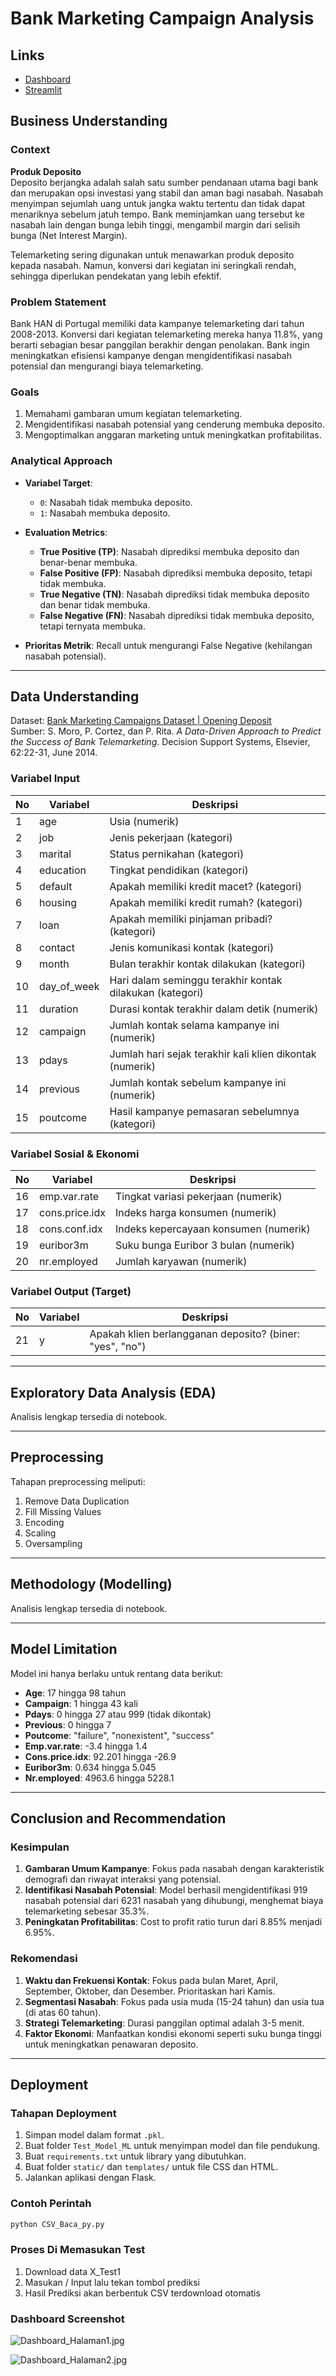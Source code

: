 # Bank Marketing Campaign Analysis

## Links
- [Dashboard](https://lookerstudio.google.com/reporting/3f25786a-fe18-41ea-9d61-16b640088ba4)
- [Streamlit](https://kelompokalpha.streamlit.app/)

## Business Understanding

### Context
**Produk Deposito**  
Deposito berjangka adalah salah satu sumber pendanaan utama bagi bank dan merupakan opsi investasi yang stabil dan aman bagi nasabah. Nasabah menyimpan sejumlah uang untuk jangka waktu tertentu dan tidak dapat menariknya sebelum jatuh tempo. Bank meminjamkan uang tersebut ke nasabah lain dengan bunga lebih tinggi, mengambil margin dari selisih bunga (Net Interest Margin).

Telemarketing sering digunakan untuk menawarkan produk deposito kepada nasabah. Namun, konversi dari kegiatan ini seringkali rendah, sehingga diperlukan pendekatan yang lebih efektif.

### Problem Statement
Bank HAN di Portugal memiliki data kampanye telemarketing dari tahun 2008-2013. Konversi dari kegiatan telemarketing mereka hanya 11.8%, yang berarti sebagian besar panggilan berakhir dengan penolakan. Bank ingin meningkatkan efisiensi kampanye dengan mengidentifikasi nasabah potensial dan mengurangi biaya telemarketing.

### Goals
1. Memahami gambaran umum kegiatan telemarketing.
2. Mengidentifikasi nasabah potensial yang cenderung membuka deposito.
3. Mengoptimalkan anggaran marketing untuk meningkatkan profitabilitas.

### Analytical Approach
- **Variabel Target**:  
  - `0`: Nasabah tidak membuka deposito.  
  - `1`: Nasabah membuka deposito.  

- **Evaluation Metrics**:  
  - **True Positive (TP)**: Nasabah diprediksi membuka deposito dan benar-benar membuka.  
  - **False Positive (FP)**: Nasabah diprediksi membuka deposito, tetapi tidak membuka.  
  - **True Negative (TN)**: Nasabah diprediksi tidak membuka deposito dan benar tidak membuka.  
  - **False Negative (FN)**: Nasabah diprediksi tidak membuka deposito, tetapi ternyata membuka.  

- **Prioritas Metrik**: Recall untuk mengurangi False Negative (kehilangan nasabah potensial).

---

## Data Understanding
Dataset: [Bank Marketing Campaigns Dataset | Opening Deposit](https://archive.ics.uci.edu/ml/datasets/bank+marketing)  
Sumber: S. Moro, P. Cortez, dan P. Rita. *A Data-Driven Approach to Predict the Success of Bank Telemarketing*. Decision Support Systems, Elsevier, 62:22-31, June 2014.

### Variabel Input
| No  | Variabel          | Deskripsi |
|-----|-------------------|-----------|
| 1   | age               | Usia (numerik) |
| 2   | job               | Jenis pekerjaan (kategori) |
| 3   | marital           | Status pernikahan (kategori) |
| 4   | education         | Tingkat pendidikan (kategori) |
| 5   | default           | Apakah memiliki kredit macet? (kategori) |
| 6   | housing           | Apakah memiliki kredit rumah? (kategori) |
| 7   | loan              | Apakah memiliki pinjaman pribadi? (kategori) |
| 8   | contact           | Jenis komunikasi kontak (kategori) |
| 9   | month             | Bulan terakhir kontak dilakukan (kategori) |
| 10  | day_of_week       | Hari dalam seminggu terakhir kontak dilakukan (kategori) |
| 11  | duration          | Durasi kontak terakhir dalam detik (numerik) |
| 12  | campaign          | Jumlah kontak selama kampanye ini (numerik) |
| 13  | pdays             | Jumlah hari sejak terakhir kali klien dikontak (numerik) |
| 14  | previous          | Jumlah kontak sebelum kampanye ini (numerik) |
| 15  | poutcome          | Hasil kampanye pemasaran sebelumnya (kategori) |

### Variabel Sosial & Ekonomi
| No  | Variabel          | Deskripsi |
|-----|-------------------|-----------|
| 16  | emp.var.rate      | Tingkat variasi pekerjaan (numerik) |
| 17  | cons.price.idx    | Indeks harga konsumen (numerik) |
| 18  | cons.conf.idx     | Indeks kepercayaan konsumen (numerik) |
| 19  | euribor3m         | Suku bunga Euribor 3 bulan (numerik) |
| 20  | nr.employed       | Jumlah karyawan (numerik) |

### Variabel Output (Target)
| No  | Variabel | Deskripsi |
|-----|----------|-----------|
| 21  | y        | Apakah klien berlangganan deposito? (biner: "yes", "no") |

---

## Exploratory Data Analysis (EDA)
Analisis lengkap tersedia di notebook.

---

## Preprocessing
Tahapan preprocessing meliputi:
1. Remove Data Duplication
2. Fill Missing Values
3. Encoding
4. Scaling
5. Oversampling

---

## Methodology (Modelling)
Analisis lengkap tersedia di notebook.

---

## Model Limitation
Model ini hanya berlaku untuk rentang data berikut:
- **Age**: 17 hingga 98 tahun
- **Campaign**: 1 hingga 43 kali
- **Pdays**: 0 hingga 27 atau 999 (tidak dikontak)
- **Previous**: 0 hingga 7
- **Poutcome**: "failure", "nonexistent", "success"
- **Emp.var.rate**: -3.4 hingga 1.4
- **Cons.price.idx**: 92.201 hingga -26.9
- **Euribor3m**: 0.634 hingga 5.045
- **Nr.employed**: 4963.6 hingga 5228.1

---

## Conclusion and Recommendation

### Kesimpulan
1. **Gambaran Umum Kampanye**: Fokus pada nasabah dengan karakteristik demografi dan riwayat interaksi yang potensial.
2. **Identifikasi Nasabah Potensial**: Model berhasil mengidentifikasi 919 nasabah potensial dari 6231 nasabah yang dihubungi, menghemat biaya telemarketing sebesar 35.3%.
3. **Peningkatan Profitabilitas**: Cost to profit ratio turun dari 8.85% menjadi 6.95%.

### Rekomendasi
1. **Waktu dan Frekuensi Kontak**: Fokus pada bulan Maret, April, September, Oktober, dan Desember. Prioritaskan hari Kamis.
2. **Segmentasi Nasabah**: Fokus pada usia muda (15-24 tahun) dan usia tua (di atas 60 tahun).
3. **Strategi Telemarketing**: Durasi panggilan optimal adalah 3-5 menit.
4. **Faktor Ekonomi**: Manfaatkan kondisi ekonomi seperti suku bunga tinggi untuk meningkatkan penawaran deposito.

---

## Deployment
### Tahapan Deployment
1. Simpan model dalam format `.pkl`.
2. Buat folder `Test_Model_ML` untuk menyimpan model dan file pendukung.
3. Buat `requirements.txt` untuk library yang dibutuhkan.
4. Buat folder `static/` dan `templates/` untuk file CSS dan HTML.
5. Jalankan aplikasi dengan Flask.

### Contoh Perintah
```bash
python CSV_Baca_py.py
```

### Proses Di Memasukan Test
1. Download data X_Test1
2. Masukan / Input lalu tekan tombol prediksi
3. Hasil Prediksi akan berbentuk CSV terdownload otomatis

### Dashboard Screenshot
![Dashboard_Halaman1.jpg](https://github.com/PurwadhikaDev/AlphaGroup_JC_DS_FT_Jogja_05_FinalProject/blob/main/Dashboard_Halaman1.jpg)


![Dashboard_Halaman2.jpg](https://github.com/PurwadhikaDev/AlphaGroup_JC_DS_FT_Jogja_05_FinalProject/blob/main/Dashboard_Halaman2.jpg)
